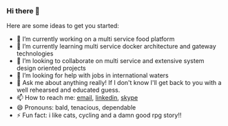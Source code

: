 ### Hi there 👋

<!--
**Alig1493/Alig1493** is a ✨ _special_ ✨ repository because its `README.md` (this file) appears on your GitHub profile.
-->

Here are some ideas to get you started:

- 🔭 I’m currently working on a multi service food platform
- 🌱 I’m currently learning multi service docker architecture and gateway technologies
- 👯 I’m looking to collaborate on multi service and extensive system design oriented projects
- 🤔 I’m looking for help with jobs in international waters
- 💬 Ask me about anything really! If I don't know I'll get back to you with a well rehearsed and educated guess.
- 📫 How to reach me: [email](mazg1493@gmail.com), [linkedin](https://www.linkedin.com/in/mohammedzubair1993/), [skype](https://join.skype.com/invite/pq1UIlryvIPD)
- 😄 Pronouns: bald, tenacious, dependable
- ⚡ Fun fact: i like cats, cycling and a damn good rpg story!!
